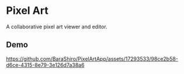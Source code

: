 # Pixel Art

A collaborative pixel art viewer and editor.

## Demo

https://github.com/BaraShiro/PixelArtApp/assets/17293533/98ce2b58-d6ce-4315-8e79-3e126d7a38a6

